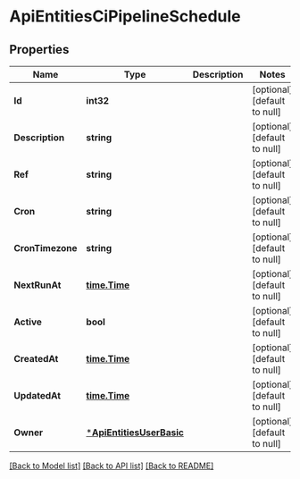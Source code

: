 # ApiEntitiesCiPipelineSchedule

## Properties
Name | Type | Description | Notes
------------ | ------------- | ------------- | -------------
**Id** | **int32** |  | [optional] [default to null]
**Description** | **string** |  | [optional] [default to null]
**Ref** | **string** |  | [optional] [default to null]
**Cron** | **string** |  | [optional] [default to null]
**CronTimezone** | **string** |  | [optional] [default to null]
**NextRunAt** | [**time.Time**](time.Time.md) |  | [optional] [default to null]
**Active** | **bool** |  | [optional] [default to null]
**CreatedAt** | [**time.Time**](time.Time.md) |  | [optional] [default to null]
**UpdatedAt** | [**time.Time**](time.Time.md) |  | [optional] [default to null]
**Owner** | [***ApiEntitiesUserBasic**](API_Entities_UserBasic.md) |  | [optional] [default to null]

[[Back to Model list]](../README.md#documentation-for-models) [[Back to API list]](../README.md#documentation-for-api-endpoints) [[Back to README]](../README.md)


